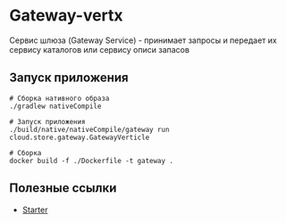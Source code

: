 # Gateway-vertx

Сервис шлюза (Gateway Service) - принимает запросы и передает их сервису каталогов или сервису описи запасов

## Запуск приложения
```
# Сборка нативного образа
./gradlew nativeCompile

# Запуск приложения
./build/native/nativeCompile/gateway run cloud.store.gateway.GatewayVerticle

# Сборка
docker build -f ./Dockerfile -t gateway .
```

## Полезные ссылки
- [Starter](https://start.vertx.io/)
